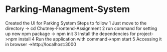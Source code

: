 # Parking-Managment-System
Created the UI for Parking System
Steps to follow
1 Just move to the directory -> cd Chutney-Frontend-Assignment
2 run command  for setting up new npm package -> npm init
3 Install the dependencies for project->npm install
4 Run the application with command->npm start
5 Accessing it in browser ->http://localhost:3000

